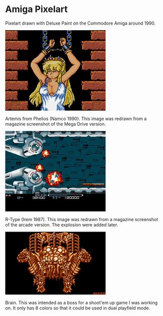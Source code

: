 # Amiga Pixelart

Pixelart drawn with Deluxe Paint on the Commodore Amiga around 1990. 

<img src="Artemis.png" alt="Atemis" width="320"/>

Artemis from Phelios (Namco 1990). This image was redrawn from a magazine screenshot of the Mega Drive version.

<img src="R-Type.png" alt="R-Type" width="320"/>

R-Type (Irem 1987). This image was redrawn from a magazine screenshot of the arcade version. The explosion were added later.

<img src="Brain.png" alt="Brain" width="320"/>

Brain. This was intended as a boss for a shoot'em up game I was working on. It only has 8 colors so that it could be used in dual playfield mode.
